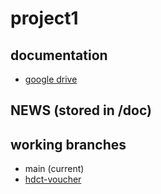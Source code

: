 # project1

## documentation
- [google drive](https://drive.google.com/drive/folders/1YJFNYrfd8VamOut_oa05qtyuiER7Ozq2?usp=drive_link)

## NEWS (stored in /doc)

## working branches

- main (current)
- [hdct-voucher](https://github.com/ngtnthori03/project1/tree/hdct-voucher)